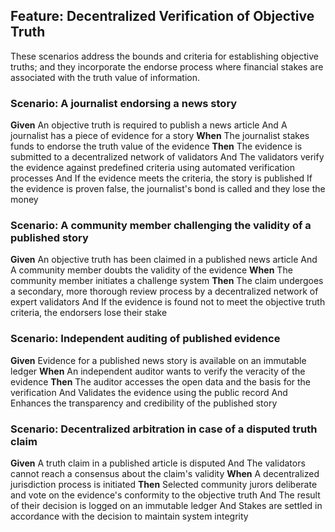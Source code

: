 ## Feature: __Decentralized Verification of Objective Truth__
These scenarios address the bounds and criteria for establishing objective truths; and they incorporate the endorse process where financial stakes are associated with the truth value of information.

### Scenario: A journalist endorsing a news story
**Given** An objective truth is required to publish a news article
And A journalist has a piece of evidence for a story
**When** The journalist stakes funds to endorse the truth value of the evidence
**Then** The evidence is submitted to a decentralized network of validators
And The validators verify the evidence against predefined criteria using automated verification processes
And If the evidence meets the criteria, the story is published
If the evidence is proven false, the journalist's bond is called and they lose the money

### Scenario: A community member challenging the validity of a published story
**Given** An objective truth has been claimed in a published news article
And A community member doubts the validity of the evidence
**When** The community member initiates a challenge system
**Then** The claim undergoes a secondary, more thorough review process by a decentralized network of expert validators
And If the evidence is found not to meet the objective truth criteria, the endorsers lose their stake

### Scenario: Independent auditing of published evidence
**Given** Evidence for a published news story is available on an immutable ledger
**When** An independent auditor wants to verify the veracity of the evidence
**Then** The auditor accesses the open data and the basis for the verification
And Validates the evidence using the public record
And Enhances the transparency and credibility of the published story

### Scenario: Decentralized arbitration in case of a disputed truth claim
**Given** A truth claim in a published article is disputed
And The validators cannot reach a consensus about the claim's validity
**When** A decentralized jurisdiction process is initiated
**Then** Selected community jurors deliberate and vote on the evidence's conformity to the objective truth
And The result of their decision is logged on an immutable ledger
And Stakes are settled in accordance with the decision to maintain system integrity